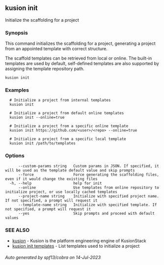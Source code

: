 ## kusion init

Initialize the scaffolding for a project

### Synopsis

This command initializes the scaffolding for a project, generating a project from an appointed template with correct structure.

 The scaffold templates can be retrieved from local or online. The built-in templates are used by default, self-defined templates are also supported by assigning the template repository path.

```
kusion init
```

### Examples

```
  # Initialize a project from internal templates
  kusion init
  
  # Initialize a project from default online templates
  kusion init --online=true
  
  # Initialize a project from a specific online template
  kusion init https://github.com/<user>/<repo> --online=true
  
  # Initialize a project from a specific local template
  kusion init /path/to/templates
```

### Options

```
      --custom-params string   Custom params in JSON. If specified, it will be used as the template default value and skip prompts
      --force                  Force generating the scaffolding files, even if it would change the existing files
  -h, --help                   help for init
      --online                 Use templates from online repository to initialize project, or use locally cached templates
      --project-name string    Initialize with specified project name. If not specified, a prompt will request it
      --template-name string   Initialize with specified template. If not specified, a prompt will request it
      --yes                    Skip prompts and proceed with default values
```

### SEE ALSO

* [kusion](kusion.md)	 - Kusion is the platform engineering engine of KusionStack
* [kusion init templates](kusion_init_templates.md)	 - List templates used to initialize a project

###### Auto generated by spf13/cobra on 14-Jul-2023
